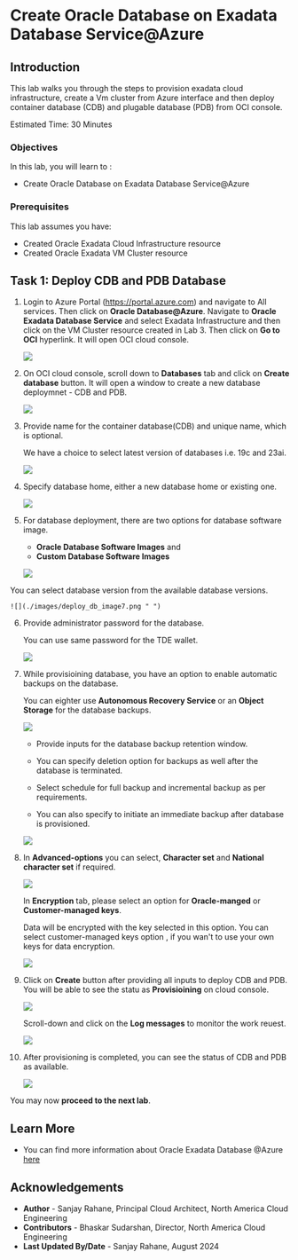 # Create Oracle Database on Exadata Database Service@Azure

## Introduction

This lab walks you through the steps to provision exadata cloud infrastructure, create a Vm cluster from Azure interface and then deploy container database (CDB) and plugable database (PDB) from OCI console. 


Estimated Time:  30 Minutes


### Objectives
In this lab, you will learn to :
* Create Oracle Database on Exadata Database Service@Azure

### Prerequisites  

This lab assumes you have:
- Created Oracle Exadata Cloud Infrastructure resource
- Created Oracle Exadata VM Cluster resource


##  Task 1: Deploy CDB and PDB Database
1. Login to Azure Portal (https://portal.azure.com) and navigate to All services. Then click on **Oracle Database@Azure**.
    Navigate to **Oracle Exadata Database Service** and select Exadata Infrastructure and then click on the VM Cluster resource created in Lab 3.
    Then click on **Go to OCI** hyperlink. 
    It will open OCI cloud console.

    ![](./images/deploy_db_image1.png " ")

2. On OCI cloud console, scroll down to **Databases** tab and click on **Create database** button.
    It will open a window to create a new database deploymnet - CDB and PDB.

    ![](./images/deploy_db_image2.png " ")

3. Provide name for the container database(CDB) and unique name, which is optional. 

    We have a choice to select latest version of databases i.e. 19c and 23ai.

    ![](./images/deploy_db_image3.png " ")

4. Specify database home, either a new database home or existing one. 

    ![](./images/deploy_db_image5.png " ")
  
5. For database deployment, there are two options for database software image.

    * **Oracle Database Software Images** and
    * **Custom Database Software Images**

    ![](./images/deploy_db_image6.png " ")

  You can select database version from the available database versions.
    
    ![](./images/deploy_db_image7.png " ")

6. Provide administrator password for the database. 

    You can use same password for the TDE wallet.
    
    ![](./images/deploy_db_image8.png " ")

7. While provisioining database, you have an option to enable automatic backups on the database.  

    You can eighter use **Autonomous Recovery Service** or an **Object Storage** for the database backups.


    ![](./images/deploy_db_image9.png " ")

    * Provide inputs for the database backup retention window. 
    
    * You can specify deletion option for backups as well after the database is terminated. 

    * Select schedule for full backup and incremental backup as per requirements. 

    * You can also specify to initiate an immediate backup after database is provisioned. 


    ![](./images/deploy_db_image10.png " ")

8. In **Advanced-options** you can select, **Character set** and **National character set** if required. 

    ![](./images/deploy_db_image11.png " ")

    In **Encryption** tab, please select an option for **Oracle-manged** or **Customer-managed keys**.

    Data will be encrypted with the key selected in this option. You can select customer-managed keys option , if you wan't to use your own keys for data encryption.


    ![](./images/deploy_db_image12.png " ")

9. Click on **Create** button after providing all inputs to deploy CDB and PDB. 
    You will be able to see the statu as **Provisioining** on cloud console. 

    ![](./images/deploy_db_image13.png " ")

    Scroll-down and click on the **Log messages** to monitor the work reuest. 

    ![](./images/deploy_db_image14.png " ")

10. After provisioning is completed, you can see the status of CDB and PDB as available. 


    ![](./images/deploy_db_image15.png " ")


You may now **proceed to the next lab**.

## Learn More
- You can find more information about Oracle Exadata Database @Azure [here](https://docs.oracle.com/en-us/iaas/Content/multicloud/oaa.htm)



## Acknowledgements
* **Author** - Sanjay Rahane, Principal Cloud Architect, North America Cloud Engineering
* **Contributors** -  Bhaskar Sudarshan, Director, North America Cloud Engineering
* **Last Updated By/Date** - Sanjay Rahane, August 2024